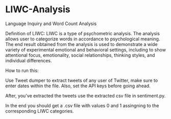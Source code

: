 # LIWC-Analysis
Language Inquiry and Word Count Analysis

Definition of LIWC:
LIWC is a type of psychometric analysis. The analysis allows user to categorize words in accordance to psychological meaning. The end result obtained from the analysis is used to demonstrate a wide variety of experimental emotional and behavioral settings, including to show attentional focus, emotionality, social relationships, thinking styles, and individual differences.

How to run this:

Use Tweet dumper to extract tweets of any user of Twitter, make sure to enter dates within the file. 
Also, set the API keys before going ahead.


After, you've extracted the tweets use the extracted csv file in sentiment.py.

In the end you should get a .csv file with values 0 and 1 assingning to the corresponding LIWC categories. 
